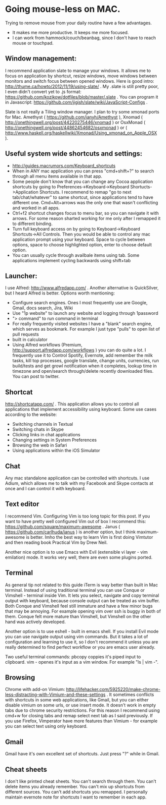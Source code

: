 Going mouse-less on MAC.
=========
Trying to remove mouse from your daily routine have a few advantages.
* It makes me more productive. It keeps me more focused.
* I can work from hammock/couch/beanbag, since I don't have to reach mouse or touchpad.

Window management:
-----------------
I recommend application slate to manage your windows.
It allows me to focus on application by shortcut, resize windows, move windows between monitors and switch focus between opened windows.
Here is good intro: http://thume.ca/howto/2012/11/19/using-slate/ .
My .slate is still pretty poor, I even didn't convert yet to .js format: https://github.com/kozikow/dotfiles/blob/master/.slate .
You can program it in Javascript: https://github.com/jigish/slate/wiki/JavaScript-Configs .


Slate is not really a Tiling window manager. I plan to try some xmonad ports for Mac.
Amethyst ( https://github.com/ianyh/Amethyst  ), Xnomad ( http://onethingwell.org/post/44220275446/xnomad  ) or OsxMonad ( http://onethingwell.org/post/44862454682/osxmonad  ) or ( http://www.haskell.org/haskellwiki/Xmonad/Using_xmonad_on_Apple_OSX ).

Useful system wide shortcuts and settings:
------------------------------------------
* http://guides.macrumors.com/Keyboard_shortcuts 
* When in ANY mac application you can press "cmd+shift+?" to search through all menu items available in that app.
* Some people don't know that you can change any Cocoa application shortcuts by going to Preferences->Keyboard->Keyboard Shortucts->Application Shortcuts.
I recommend to remap "go to next tab/chat/whatever" to same shortcut, since applications tend to have different one.
Cmd+Alt+arrows was the only one that wasn't conflicting and worked in all apps.
* Ctrl+f2 shortcut changes focus to menu bar, so you can navigate it with arrows. For some reason sharted working for me only after I remapped it to different binding.
* Turn full keyboard access on by going to Keyboard->Keyboard Shortcuts->All Controls. Then you would be able to control any mac application prompt using your keyboard.
Space to cycle between options, space to choose highlighted option, enter to choose default option.
* You can usually cycle through availbale items using tab. Some applications implement cycling backwards using shift+tab

Launcher:
---------
I use Alfred: http://www.alfredapp.com/ .
Another alternative is QuickSilver, but I heard Alfred is better.
Options worth mentioning:
* Configure search engines. Ones I most frequently use are Google,
  Gmail, docs search, Jira, Wiki
* Use "1p website" to launch any website and logging through 1password
* "> command" to run command in terminal
* For really frequently visited websites I have a "blank" search engine,
  which serves as bookmark. For example I just type "pulls" to open list of pull
requests
* built in calculator
* Using Alfred workflows (Premium, http://support.alfredapp.com/workflows ) you can do quite a lot. I frequently use it to Control Spotify, Evernote, add remember the milk tasks, kill top processes, google translate, change units, currencies, run build/tests and get growl notification when it completes, lookup time in timezone and open/search through/delete recently downloaded files. You can post to twitter.

Shortcat
--------
http://shortcatapp.com/ .  This application allows you to control all applications that implement accessibility using keyboard. Some use cases according to the website:
* Switching channels in Textual
* Switching chats in Skype
* Clicking links in chat applications
* Changing settings in System Preferences
* Browsing the web in Safari
* Using applications within the iOS Simulator

Chat
----
Any mac standalone application can be controlled with shortcuts.
I use Adium, which allows me to talk with my Facebook and Skype contacts at once and I can control it with keyboard.

Text editor
-----------
I recommend Vim. Configuring Vim is too long topic for this post.
If you want to have pretty well configured Vim out of box I recommend this: https://github.com/square/maximum-awesome . 
Janus ( https://github.com/carlhuda/janus ) is another option, but I think maximum-awesome is better.
Imho the best way to learn Vim is first doing Vimtutor and then reading book Practical Vim by Drew Neil.


Another nice option is to use Emacs with Evil (extensible vi layer - vim emilation) mode. It works very well, there are even some plugins ported.

Terminal
--------
As general tip not related to this guide iTerm is way better than built in Mac terminal.
Instead of using traditional terminal you can use Conque or Vimshell - terminal inside Vim.
It lets you select, navigate and copy terminal output with keyboard, because console output can be treated as vim buffer.
Both Conque and Vimshell feel still immature and have a few minor bugs that may be annoying.
For example opening vim over ssh is buggy in both of them.
Conque felt more mature than Vimshell, but Vimshell on the other hand was actively developed.


Another option is to use eshell - built in emacs shell.
If you install Evil mode you can use navigate output using vim commands.
But it takes a lot of configuration and learning to use it, so I don't recommend it unless you are really determined to find perfect workflow or you are emacs user already.


Two useful terminal commands:
pbcopy coppies it's piped input to clipboard.
vim - openes it's input as a vim window.
For example "ls | vim -". 

Browsing
--------
Chrome with add-on Vimium:
http://lifehacker.com/5925220/make-chrome-less-distracting-with-Vimium-and-these-settings .
It sometimes conflicts with shortcuts in some web applications, like Gmail, but you can either disable vimium on some urls, or use insert mode.
It doesn't work in empty tabs due to chrome security restrictions.
For this reason I recommend using cmd+w for closing tabs and remap select next tab as I said previously.
If you use Firefox, Vimperator have more features than Vimium - for example you can select text using only keyboard.

Gmail
-----
Gmail have it's own excellent set of shortcuts. Just press "?" while in Gmail.

Cheat sheets
------------
I don't like printed cheat sheets.
You can't search through them.
You can't delete items you already remember.
You can't mix up shortcuts from different sources.
You can't add shortcuts you remapped.
I personally maintain evernote note for shortcuts I want to remember in each app.